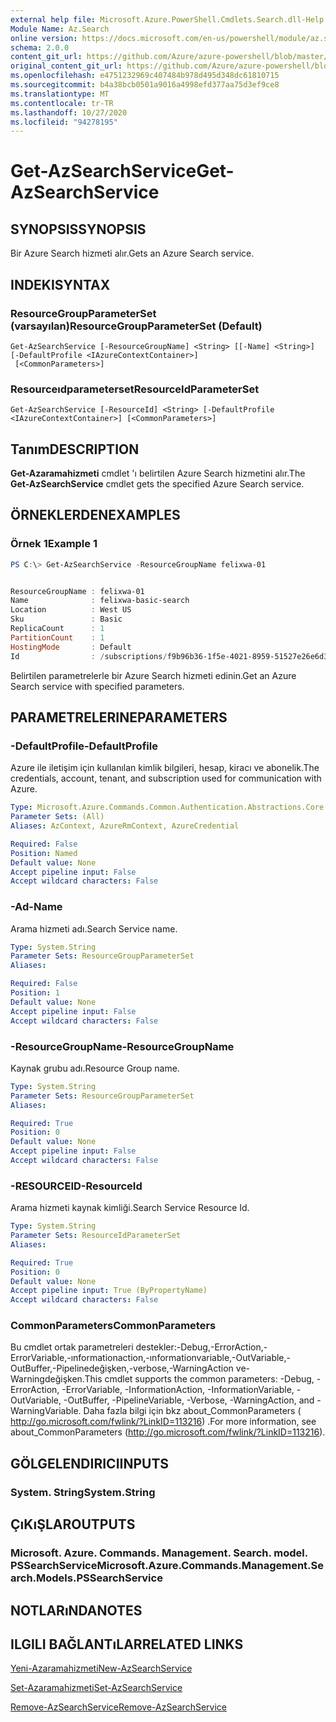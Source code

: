 ```yaml
---
external help file: Microsoft.Azure.PowerShell.Cmdlets.Search.dll-Help.xml
Module Name: Az.Search
online version: https://docs.microsoft.com/en-us/powershell/module/az.search/get-azsearchservice
schema: 2.0.0
content_git_url: https://github.com/Azure/azure-powershell/blob/master/src/Search/Search/help/Get-AzSearchService.md
original_content_git_url: https://github.com/Azure/azure-powershell/blob/master/src/Search/Search/help/Get-AzSearchService.md
ms.openlocfilehash: e4751232969c407484b978d495d348dc61810715
ms.sourcegitcommit: b4a38bcb0501a9016a4998efd377aa75d3ef9ce8
ms.translationtype: MT
ms.contentlocale: tr-TR
ms.lasthandoff: 10/27/2020
ms.locfileid: "94278195"
---
```

# <span data-ttu-id="ca0b5-101">Get-AzSearchService</span><span class="sxs-lookup"><span data-stu-id="ca0b5-101">Get-AzSearchService</span></span>

## <span data-ttu-id="ca0b5-102">SYNOPSIS</span><span class="sxs-lookup"><span data-stu-id="ca0b5-102">SYNOPSIS</span></span>
<span data-ttu-id="ca0b5-103">Bir Azure Search hizmeti alır.</span><span class="sxs-lookup"><span data-stu-id="ca0b5-103">Gets an Azure Search service.</span></span>

## <span data-ttu-id="ca0b5-104">INDEKI</span><span class="sxs-lookup"><span data-stu-id="ca0b5-104">SYNTAX</span></span>

### <span data-ttu-id="ca0b5-105">ResourceGroupParameterSet (varsayılan)</span><span class="sxs-lookup"><span data-stu-id="ca0b5-105">ResourceGroupParameterSet (Default)</span></span>
```
Get-AzSearchService [-ResourceGroupName] <String> [[-Name] <String>] [-DefaultProfile <IAzureContextContainer>]
 [<CommonParameters>]
```

### <span data-ttu-id="ca0b5-106">Resourceıdparameterset</span><span class="sxs-lookup"><span data-stu-id="ca0b5-106">ResourceIdParameterSet</span></span>
```
Get-AzSearchService [-ResourceId] <String> [-DefaultProfile <IAzureContextContainer>] [<CommonParameters>]
```

## <span data-ttu-id="ca0b5-107">Tanım</span><span class="sxs-lookup"><span data-stu-id="ca0b5-107">DESCRIPTION</span></span>
<span data-ttu-id="ca0b5-108">**Get-Azaramahizmeti** cmdlet 'ı belirtilen Azure Search hizmetini alır.</span><span class="sxs-lookup"><span data-stu-id="ca0b5-108">The **Get-AzSearchService** cmdlet gets the specified Azure Search service.</span></span>

## <span data-ttu-id="ca0b5-109">ÖRNEKLERDEN</span><span class="sxs-lookup"><span data-stu-id="ca0b5-109">EXAMPLES</span></span>

### <span data-ttu-id="ca0b5-110">Örnek 1</span><span class="sxs-lookup"><span data-stu-id="ca0b5-110">Example 1</span></span>
```powershell
PS C:\> Get-AzSearchService -ResourceGroupName felixwa-01


ResourceGroupName : felixwa-01
Name              : felixwa-basic-search
Location          : West US
Sku               : Basic
ReplicaCount      : 1
PartitionCount    : 1
HostingMode       : Default
Id                : /subscriptions/f9b96b36-1f5e-4021-8959-51527e26e6d3/resourceGroups/felixwa-01/providers/Microsoft.Search/searchServices/felixwa-basic-search
```

<span data-ttu-id="ca0b5-111">Belirtilen parametrelerle bir Azure Search hizmeti edinin.</span><span class="sxs-lookup"><span data-stu-id="ca0b5-111">Get an Azure Search service with specified parameters.</span></span>

## <span data-ttu-id="ca0b5-112">PARAMETRELERINE</span><span class="sxs-lookup"><span data-stu-id="ca0b5-112">PARAMETERS</span></span>

### <span data-ttu-id="ca0b5-113">-DefaultProfile</span><span class="sxs-lookup"><span data-stu-id="ca0b5-113">-DefaultProfile</span></span>
<span data-ttu-id="ca0b5-114">Azure ile iletişim için kullanılan kimlik bilgileri, hesap, kiracı ve abonelik.</span><span class="sxs-lookup"><span data-stu-id="ca0b5-114">The credentials, account, tenant, and subscription used for communication with Azure.</span></span>

```yaml
Type: Microsoft.Azure.Commands.Common.Authentication.Abstractions.Core.IAzureContextContainer
Parameter Sets: (All)
Aliases: AzContext, AzureRmContext, AzureCredential

Required: False
Position: Named
Default value: None
Accept pipeline input: False
Accept wildcard characters: False
```

### <span data-ttu-id="ca0b5-115">-Ad</span><span class="sxs-lookup"><span data-stu-id="ca0b5-115">-Name</span></span>
<span data-ttu-id="ca0b5-116">Arama hizmeti adı.</span><span class="sxs-lookup"><span data-stu-id="ca0b5-116">Search Service name.</span></span>

```yaml
Type: System.String
Parameter Sets: ResourceGroupParameterSet
Aliases:

Required: False
Position: 1
Default value: None
Accept pipeline input: False
Accept wildcard characters: False
```

### <span data-ttu-id="ca0b5-117">-ResourceGroupName</span><span class="sxs-lookup"><span data-stu-id="ca0b5-117">-ResourceGroupName</span></span>
<span data-ttu-id="ca0b5-118">Kaynak grubu adı.</span><span class="sxs-lookup"><span data-stu-id="ca0b5-118">Resource Group name.</span></span>

```yaml
Type: System.String
Parameter Sets: ResourceGroupParameterSet
Aliases:

Required: True
Position: 0
Default value: None
Accept pipeline input: False
Accept wildcard characters: False
```

### <span data-ttu-id="ca0b5-119">-RESOURCEID</span><span class="sxs-lookup"><span data-stu-id="ca0b5-119">-ResourceId</span></span>
<span data-ttu-id="ca0b5-120">Arama hizmeti kaynak kimliği.</span><span class="sxs-lookup"><span data-stu-id="ca0b5-120">Search Service Resource Id.</span></span>

```yaml
Type: System.String
Parameter Sets: ResourceIdParameterSet
Aliases:

Required: True
Position: 0
Default value: None
Accept pipeline input: True (ByPropertyName)
Accept wildcard characters: False
```

### <span data-ttu-id="ca0b5-121">CommonParameters</span><span class="sxs-lookup"><span data-stu-id="ca0b5-121">CommonParameters</span></span>
<span data-ttu-id="ca0b5-122">Bu cmdlet ortak parametreleri destekler:-Debug,-ErrorAction,-ErrorVariable,-ınformationaction,-ınformationvariable,-OutVariable,-OutBuffer,-Pipelinedeğişken,-verbose,-WarningAction ve-Warningdeğişken.</span><span class="sxs-lookup"><span data-stu-id="ca0b5-122">This cmdlet supports the common parameters: -Debug, -ErrorAction, -ErrorVariable, -InformationAction, -InformationVariable, -OutVariable, -OutBuffer, -PipelineVariable, -Verbose, -WarningAction, and -WarningVariable.</span></span> <span data-ttu-id="ca0b5-123">Daha fazla bilgi için bkz about_CommonParameters ( http://go.microsoft.com/fwlink/?LinkID=113216) .</span><span class="sxs-lookup"><span data-stu-id="ca0b5-123">For more information, see about_CommonParameters (http://go.microsoft.com/fwlink/?LinkID=113216).</span></span>

## <span data-ttu-id="ca0b5-124">GÖLGELENDIRICI</span><span class="sxs-lookup"><span data-stu-id="ca0b5-124">INPUTS</span></span>

### <span data-ttu-id="ca0b5-125">System. String</span><span class="sxs-lookup"><span data-stu-id="ca0b5-125">System.String</span></span>

## <span data-ttu-id="ca0b5-126">ÇıKıŞLAR</span><span class="sxs-lookup"><span data-stu-id="ca0b5-126">OUTPUTS</span></span>

### <span data-ttu-id="ca0b5-127">Microsoft. Azure. Commands. Management. Search. model. PSSearchService</span><span class="sxs-lookup"><span data-stu-id="ca0b5-127">Microsoft.Azure.Commands.Management.Search.Models.PSSearchService</span></span>

## <span data-ttu-id="ca0b5-128">NOTLARıNDA</span><span class="sxs-lookup"><span data-stu-id="ca0b5-128">NOTES</span></span>

## <span data-ttu-id="ca0b5-129">ILGILI BAĞLANTıLAR</span><span class="sxs-lookup"><span data-stu-id="ca0b5-129">RELATED LINKS</span></span>

[<span data-ttu-id="ca0b5-130">Yeni-Azaramahizmeti</span><span class="sxs-lookup"><span data-stu-id="ca0b5-130">New-AzSearchService</span></span>](./New-AzSearchService.md)

[<span data-ttu-id="ca0b5-131">Set-Azaramahizmeti</span><span class="sxs-lookup"><span data-stu-id="ca0b5-131">Set-AzSearchService</span></span>](./Set-AzSearchService.md)

[<span data-ttu-id="ca0b5-132">Remove-AzSearchService</span><span class="sxs-lookup"><span data-stu-id="ca0b5-132">Remove-AzSearchService</span></span>](./Remove-AzSearchService.md)